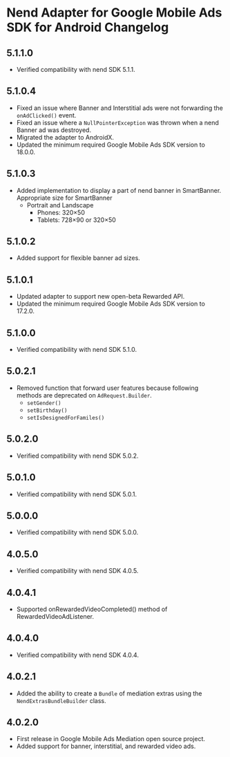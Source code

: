 # Nend Adapter for Google Mobile Ads SDK for Android Changelog

## 5.1.1.0
- Verified compatibility with nend SDK 5.1.1.

## 5.1.0.4
- Fixed an issue where Banner and Interstitial ads were not forwarding the `onAdClicked()` event.
- Fixed an issue where a `NullPointerException` was thrown when a nend Banner ad was destroyed.
- Migrated the adapter to AndroidX.
- Updated the minimum required Google Mobile Ads SDK version to 18.0.0.

## 5.1.0.3
- Added implementation to display a part of nend banner in SmartBanner. Appropriate size for SmartBanner
  - Portrait and Landscape
    - Phones: 320×50
    - Tablets: 728×90 or 320×50

## 5.1.0.2
- Added support for flexible banner ad sizes.

## 5.1.0.1
- Updated adapter to support new open-beta Rewarded API.
- Updated the minimum required Google Mobile Ads SDK version to 17.2.0.

## 5.1.0.0
- Verified compatibility with nend SDK 5.1.0.

## 5.0.2.1
- Removed function that forward user features because following methods are deprecated on `AdRequest.Builder`.
  - `setGender()`
  - `setBirthday()`
  - `setIsDesignedForFamiles()`

## 5.0.2.0
- Verified compatibility with nend SDK 5.0.2.

## 5.0.1.0
- Verified compatibility with nend SDK 5.0.1.

## 5.0.0.0
- Verified compatibility with nend SDK 5.0.0.

## 4.0.5.0
- Verified compatibility with nend SDK 4.0.5.

## 4.0.4.1
- Supported onRewardedVideoCompleted() method of RewardedVideoAdListener.

## 4.0.4.0
- Verified compatibility with nend SDK 4.0.4.

## 4.0.2.1
- Added the ability to create a `Bundle` of mediation extras using the
  `NendExtrasBundleBuilder` class.

## 4.0.2.0
- First release in Google Mobile Ads Mediation open source project.
- Added support for banner, interstitial, and rewarded video ads.
